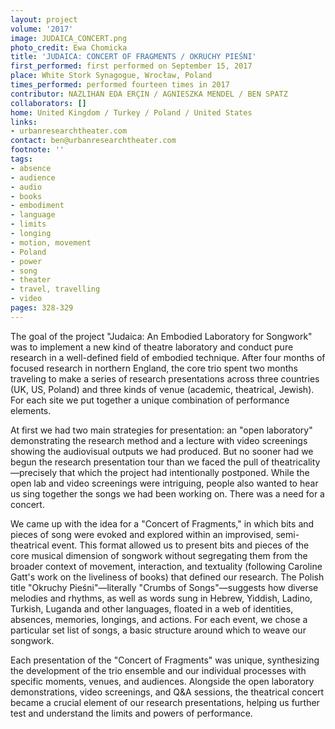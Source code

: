 ```yaml
---
layout: project
volume: '2017'
image: JUDAICA_CONCERT.png
photo_credit: Ewa Chomicka
title: 'JUDAICA: CONCERT OF FRAGMENTS / OKRUCHY PIEŚNI'
first_performed: first performed on September 15, 2017
place: White Stork Synagogue, Wrocław, Poland
times_performed: performed fourteen times in 2017
contributor: NAZLIHAN EDA ERÇIN / AGNIESZKA MENDEL / BEN SPATZ
collaborators: []
home: United Kingdom / Turkey / Poland / United States
links:
- urbanresearchtheater.com
contact: ben@urbanresearchtheater.com
footnote: ''
tags:
- absence
- audience
- audio
- books
- embodiment
- language
- limits
- longing
- motion, movement
- Poland
- power
- song
- theater
- travel, travelling
- video
pages: 328-329
---
```


The goal of the project "Judaica: An Embodied Laboratory for Songwork" was to implement a new kind of theatre laboratory and conduct pure research in a well-defined field of embodied technique. After four months of focused research in northern England, the core trio spent two months traveling to make a series of research presentations across three countries (UK, US, Poland) and three kinds of venue (academic, theatrical, Jewish). For each site we put together a unique combination of performance elements.

At first we had two main strategies for presentation: an "open laboratory" demonstrating the research method and a lecture with video screenings showing the audiovisual outputs we had produced. But no sooner had we begun the research presentation tour than we faced the pull of theatricality—precisely that which the project had intentionally postponed. While the open lab and video screenings were intriguing, people also wanted to hear us sing together the songs we had been working on. There was a need for a concert.

We came up with the idea for a "Concert of Fragments," in which bits and pieces of song were evoked and explored within an improvised, semi-theatrical event. This format allowed us to present bits and pieces of the core musical dimension of songwork without segregating them from the broader context of movement, interaction, and textuality (following Caroline Gatt's work on the liveliness of books) that defined our research. The Polish title "Okruchy Pieśni"—literally "Crumbs of Songs"—suggests how diverse melodies and rhythms, as well as words sung in Hebrew, Yiddish, Ladino, Turkish, Luganda and other languages, floated in a web of identities, absences, memories, longings, and actions. For each event, we chose a particular set list of songs, a basic structure around which to weave our songwork.

Each presentation of the "Concert of Fragments" was unique, synthesizing the development of the trio ensemble and our individual processes with specific moments, venues, and audiences. Alongside the open laboratory demonstrations, video screenings, and Q&A sessions, the theatrical concert became a crucial element of our research presentations, helping us further test and understand the limits and powers of performance.

